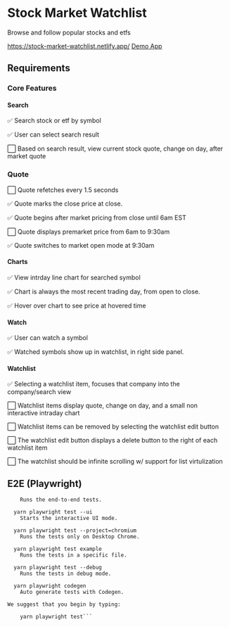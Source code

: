 # Stock Market Watchlist
 Browse and follow popular stocks and etfs

https://stock-market-watchlist.netlify.app/
[Demo App](https://stock-market-watchlist.netlify.app/) 


## Requirements

### Core Features


#### Search
:white_check_mark: Search stock or etf by symbol

:white_check_mark: User can select search result

:white_large_square: Based on search result, view current stock quote, change on day, after market quote


### Quote
:white_large_square: Quote refetches every 1.5 seconds

:white_check_mark: Quote marks the close price at close.

:white_check_mark: Quote begins after market pricing from close until 6am EST

:white_large_square: Quote displays premarket price from 6am to 9:30am

:white_check_mark: Quote switches to market open mode at 9:30am



#### Charts
:white_check_mark: View intrday line chart for searched symbol

:white_check_mark: Chart is always the most recent trading day, from open to close.

:white_check_mark: Hover over chart to see price at hovered time



#### Watch
:white_check_mark: User can watch a symbol

:white_check_mark: Watched symbols show up in watchlist, in right side panel.



#### Watchlist
:white_check_mark: Selecting a watchlist item, focuses that company into the company/search view

:white_large_square: Watchlist items display quote, change on day, and a small non interactive intraday chart

:white_large_square: Watchlist items can be removed by selecting the watchlist edit button

:white_large_square: The watchlist edit button displays a delete button to the right of each watchlist item

:white_large_square: The watchlist should be infinite scrolling w/ support for list virtulization





## E2E (Playwright)

```yarn playwright test
    Runs the end-to-end tests.

  yarn playwright test --ui
    Starts the interactive UI mode.

  yarn playwright test --project=chromium
    Runs the tests only on Desktop Chrome.

  yarn playwright test example
    Runs the tests in a specific file.

  yarn playwright test --debug
    Runs the tests in debug mode.

  yarn playwright codegen
    Auto generate tests with Codegen.

We suggest that you begin by typing:

    yarn playwright test```